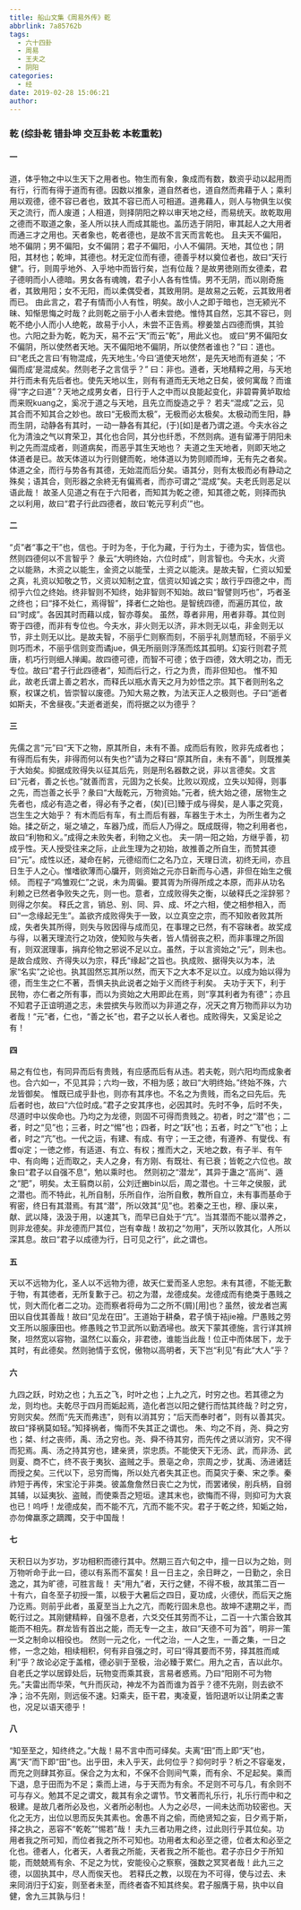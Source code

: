 ```yaml
---
title: 船山文集《周易外传》乾
abbrlink: 7a85762b
tags:
  - 六十四卦
  - 周易
  - 王夫之
  - 阴阳
categories:
  - 经
date: 2019-02-28 15:06:21
author:
---
```


### 乾 (综卦乾 错卦坤 交互卦乾 本乾重乾)
#### 一
道，体乎物之中以生天下之用者也。物生而有象，象成而有数，数资乎动以起用而有行，行而有得于道而有德。因数以推象，道自然者也，道自然而弗藉于人；乘利用以观德，德不容已者也，致其不容已而人可相道。道弗藉人，则人与物俱生以俟天之流行，而人废道；人相道，则择阴阳之粹以审天地之经，而易统天。故乾取用之德而不取道之象，圣人所以扶人而成其能也。盖历选于阴阳，审其起人之大用者而通三才之用也。天者象也，乾者德也，是故不言天而言乾也。
且夫天不偏阳，地不偏阴；男不偏阳，女不偏阴；君子不偏阳，小人不偏阴。天地，其位也；阴阳，其材也；乾坤，其德也。材无定位而有德，德善乎材以奠位者也，故曰“天行健”。行，则周乎地外、入乎地中而皆行矣，岂有位哉？是故男徳刚而女德柔，君子德明而小人德暗。男女各有魂魄，君子小人各有性情。男不无阴，而以刚奇施者，其致用阳；女不无阳，而以柔偶受者，其致用阴。是故易之云乾，云其致用者而已。
由此言之，君子有情而小人有性，明矣。故小人之即于暗也，岂无颍光不昧、知惭思悔之时哉？此则乾之丽于小人者未尝绝。惟恃其自然，忘其不容已，则乾不绝小人而小人绝乾，故易于小人，未尝不正告焉。穆姜筮占四德而惧，其验也。六阳之卦为乾，乾为天，易不云“天”而云“乾”，用此义也。
或曰“男不偏阳女不偏阴，所以使然者天地。天不偏阳地不偏阴，所以使然者谁也？”曰：道也。曰“老氏之言曰‘有物混成，先天地生。’今曰‘道使天地然’，是先天地而有道矣；‘不偏而成’是混成矣。然则老子之言信乎？”
曰：非也。道者，天地精粹之用，与天地并行而未有先后者也。使先天地以生，则有有道而无天地之日矣，彼何寓哉？而谁得“字之曰道”？天地之成男女者，日行于人之中而以良能起变化，非碧霄黄垆取给而来贶kuang之，奚况于道之与天地，且先立而旋造之乎？
若夫“混成”之云，见其合而不知其合之妙也。故曰“无极而太极”，无极而必太极矣。太极动而生阳，静而生阴，动静各有其时，一动一静各有其纪，(于)[如]是者乃谓之道。今夫水谷之化为清浊之气以育荣卫，其化也合同，其分也纤悉，不然则病。道有留滞于阴阳未判之先而混成者，则道病矣，而恶乎其生天地也？
夫道之生天地者，则即天地之体道者是已。故天体道以为行则健而乾，地体道以为势则顺而坤，无有先之者矣。体道之全，而行与势各有其德，无始混而后分矣。语其分，则有太极而必有静动之殊矣；语其合，则形器之余終无有偏焉者，而亦可谓之“混成”矣。夫老氏则恶足以语此哉！
故圣人见道之有在于六阳者，而知其为乾之德，知其德之乾，则择而执之以利用，故曰“君子行此四德者，故曰‘乾元亨利贞’”也。
#### 二
“贞”者“事之干”也，信也。于时为冬，于化为藏，于行为土，于德为实，皆信也。然则四德何以不言智乎？
彖云“大明终始，六位时成”，则言智也。今夫水，火资之以能熟，木资之以能生，金资之以能莹，土资之以能浃。是故夫智，仁资以知爱之真，礼资以知敬之节，义资以知制之宜，信资以知诚之实；故行乎四德之中，而彻乎六位之终始。终非智则不知终，始非智则不知始。故曰“智譬则巧也”，巧者圣之终也；曰“择不处仁，焉得智”，择者仁之始也。是智统四德，而遍历其位，故曰“时成”。各因其时而藉以成，智亦尊矣。
虽然，尊者非用，用者非尊。其位则寄于四德，而非有专位也。今夫水，非火则无以济，非木则无以屯，非金则无以节，非土则无以比。是故夫智，不丽乎仁则察而刻，不丽乎礼则慧而轻，不丽乎义则巧而术，不丽乎信则变而谲jue，俱无所丽则浮荡而炫其孤明。幻妄行则君子荒唐，机巧行则细人掸阖。故四德可德，而智不可德；依于四德，效大明之功，而无专位。故曰“君子行此四德者”，知而后行之，行之为贵，而非但知也。
惟不知此，故老氏谓上善之若水，而释氏以瓶水青天之月为妙悟之宗。其下者则刑名之察，权谋之机，皆崇智以废德。乃知大易之教，为法天正人之极则也。子曰“逝者如斯夫，不舍昼夜。”夫逝者逝矣，而将据之以为德乎？
#### 三
先儒之言“元”曰“天下之物，原其所自，未有不善。成而后有败，败非先成者也；有得而后有失，非得而何以有失也?”请为之释曰“原其所自，未有不善”，则既推美于大始矣。抑据成败得失以征其后先，则是刑名器数之说，非以言德矣。文言曰“元者，善之长也。”就善而言，元固为之长矣。比败以观成，立失以知得，则事之先，而岂善之长乎？彖曰“大哉乾元，万物资始。”元者，统大始之德，居物生之先者也，成必有造之者，得必有予之者，(矣)[已]臻于成与得矣，是人事之究竟，岂生生之大始乎？
有木而后有车，有土而后有器，车器生于木土，为所生者为之始。揉之斫之，埏之埴之，车器乃成，而后人乃得之。既成既得，物之利用者也，故曰“利物和义。”成得之未败失者，利物之义也。
夫一阴一阳之始，方继乎善，初成乎性。天人授受往来之际，止此生理为之初始，故推善之所自生，而赞其德曰“元”。成性以还，凝命在躬，元德绍而仁之名乃立，天理日流，初终无间，亦且日生于人之心。惟嗜欲薄而心牖开，则资始之元亦日新而与心遇，非但在始生之俄倾。
而程子“鸡雏观仁”之说，未为周徧。要其胥为所得所成之本原，而非从功名利赖之已然者争败失之先，则一也。意者，立成败得失之衡，以破释氏之淫辞邪？则得之尔矣。
释氏之言，销总、别、同、异、成、坏之六相，使之相参相入，而曰“一念缘起无生”。盖欲齐成败得失于一致，以立真空之宗，而不知败者败其所成，失者失其所得，则失与败因得与成而见，在事理之已然，有不容昧者。故奖成与得，以著天理流行之功效，使知败与失者，皆人情弱丧之积，而非事理之所固有，则双泯理事，捐弃伦物之邪说不足以立。虽然，于以言资始之“元”，则未也。
是故合成败、齐得失以为宗，释氏“缘起”之旨也。执成败、据得失以为本，法家“名实”之论也。执其固然忘其所以然，而天下之大本不足以立。以成为始以得为德，而生生之仁不著，吾惧夫执此说者之始于义而终于利矣。
夫功于天下，利于民物，亦仁者之所有事，而以为资始之大用即此在焉，则“享其利者为有德”；亦且不知君子正谊明道之志，未尝摈失与败而以为非道之存，况天之育万物而非以为功者哉！“元”者，仁也，“善之长”也，君子之以长人者也。成败得失，又奚足论之有！
#### 四
易之有位也，有同异而后有贵贱，有应感而后有从违。若夫乾，则六阳均而成象者也。合六如一，不见其异；六均一致，不相为感；故曰“大明终始。”终始不殊，六龙皆御矣。
惟既已成乎卦也，则亦有其序也。不名之为贵贱，而名之曰先后。先后者时也，故曰“六位时成。”君子之安其序也，必因其时。先时不争，后时不失，尽道时中以俟命也。乃均之为龙德，则固不可得而贵贱之。初者，时之“潜”也；二者，时之“见”也；三者，时之“惕”也；四者，时之“跃”也；五者，时之“飞”也；上者，时之“亢”也。一代之运，有建、有成、有守；一王之徳，有遵养、有燮伐、有耆qi定；一徳之修，有适道、有立、有权；推而大之，天地之数，有子半、有午中、有向晦；近而取之，夫人之身，有方刚、有既壮、有已衰；皆乾之六位也。故象曰“君子以自强不息”，勉以乘时也。
然则初之“潜龙”，其异于蛊之“高尚”、遁之“肥”，明矣。太王翦商以前，公刘迁豳bin以后，周之潜也。十三年之侯服，武之潜也。而不特此，礼所自制，乐所自作，治所自敷，教所自立，未有事而基命于宥密，终日有其潜焉。有其“潜”，所以效其“见”也。若秦之王也，穆、康以来，献、武以降，汲汲于用，以速其飞，而早已自处于“亢”。当其潜而不能以潜养之，则非龙德矣。非龙德而尸其位，岂有幸哉！故初之“勿用”，天所以敦其化，人所以深其息。故曰“君子以成德为行，日可见之行”，此之谓也。
#### 五
天以不远物为化，圣人以不远物为德，故天仁爱而圣人忠恕。未有其德，不能无歉于物，有其徳者，无所复歉于己。初之为潜，龙德成矣。龙德成而有绝类于愚贱之忧，则大而化者二之功。迩而察者将毋为二之所不(屑)[用]也？虽然，彼龙者岂离田以自伐其善哉！故曰“见龙在田”。王道始于耕桑，君子慎于袺jie襘。尸愚贱之劳文王所以服康田也。修愚贱之节卫武所以勤洒埽也。故天下蒙其德施，言行详其辨聚，坦然宽以容物，温然仁以畜众，非君徳，谁能当此哉！位正中而体居下，龙于其时，有此德矣。然则驰情于玄怳，傲物以高明者，天下岂“利见”有此“大人”乎？
#### 六
九四之跃，时劝之也；九五之飞，时叶之也；上九之亢，时穷之也。若其德之为龙，则均也。夫乾尽于四月而姤起焉，造化者岂以阳之健行而怙其终哉？时之穷，穷则灾矣。然而“先天而弗违”，则有以消其穷；“后天而奉时者”，则有以善其灾。故曰“择祸莫如轻。”知择祸者，悔而不失其正之谓也。
朱、均之不肖，尧、舜之穷也；桀、纣之丧师，禹、汤之穷也。尧、舜不待其穷，而先传之贤以消穷，灾不得而犯焉。禹、汤之持其穷也，建亲贤，崇忠质。不能使天下无汤、武，而非汤、武则夏、商不亡，终不丧于夷狄、盗贼之手。景亳之命，宗周之步，犹禹、汤进诸廷而授之矣。三代以下，忌穷而悔，所以处亢者失其正也。而莫灾于秦、宋之季。秦祚短于再传，宋宝沦于非类。彼盖詹詹然日丧亡之为忧，而罢诸侯，削兵柄，自弱其辅，以延夷狄、盗贼，而使乘吾之短垣。逮其末也，欲悔而不得，则抑可为大哀也已！呜呼！龙德成矣，而不能不亢，亢而不能不灾。君子于乾之终，知姤之始，亦勿俾羸豕之蹢躅，交于中国哉！
#### 七
天积日以为岁功，岁功相积而德行其中。然期三百六旬之中，擅一日以为之始，则万物听命于此一曰，德以有系而不富矣！且一日主之，余日畔之，一日勤之，余日逸之，其为旷德，可胜言哉！
夫“用九”者，天行之健，不得不极，故其策二百一十有六，自冬至子初授一策，以极于大暑后之四日，夏功成，火德伏，而后天之施乃讫焉。则前乎此者，虽夏至当上九之亢，而乾行固未息也。故坤不逮期之半，而乾行过之。其刚健精粹，自强不息者，六爻交任其劳而不让，二百一十六策合致其能而不相先。群龙皆有首出之能，而无专一之主，故曰“天德不可为首”，明非一策一爻之制命以相役也。
然则一元之化，一代之治，一人之生，一善之集，一日之修，一念之始，相续相积，何有非自强之时，可曰“得其要而不劳，择其胜而咸利”乎？故论必定于盖棺，德必驯于至极，治必臻于累仁。用九之吉，吉以此尔。
自老氏之学以居錞处后，玩物变而乘其衰，言易者惑焉。乃曰“阳刚不可为物先。”夫雷出而华荣，气升而灰动，神龙不为首而谁为首乎？德不先刚，则去欲不净；治不先刚，则远佞不速。妇乘夫，臣干君，夷凌夏，皆阳退听以让阴柔之害也，况足以语天德乎！
#### 八
“知至至之，知终终之。”大哉！易不言中而可绎矣。夫离“田”而上即“天”也，离“天”而下即“田”也。出乎田，未入乎天，此何位乎？抑何时乎？析之不容毫发，而充之则肆其弥亘。保合之为太和，不保不合则间气乘，而有余、不足起矣。乘而下退，息于田而为不足；乘而上进，与于天而为有余。不足则不可与几，有余则不可与存义。勉其不足之谓文，裁其有余之谓节。节文著而礼乐行，礼乐行而中和之极建。是故几者所必及也，义者所必制也。人为之必尽，一间未达而功较密也。天化之无方，出位以思而反失其素也。舍愚不肖之偷，而绝贤知之妄，日夕焉于斯，择之执之，恶容不“乾乾”“惕若”哉！
夫九三者功用之终，过此则行乎其位矣。功用者我之所可知，而位者我之所不可知也。功用者太和必至之德，位者太和必至之化也。德者人，化者天，人者我之所能，天者我之所不能也。君子亦日夕于所知能，而兢兢焉有余、不足之为忧，安能役心之察察，强数之冥冥者哉！此九三之德，以固执其中，尽人而俟天也。
若释氏之教，以现在为不可得，使与过去、未来同消归于幻妄，则至者未至，而终者杳不知其终矣。君子服膺于易，执中以自健，舍九三其孰与归！
